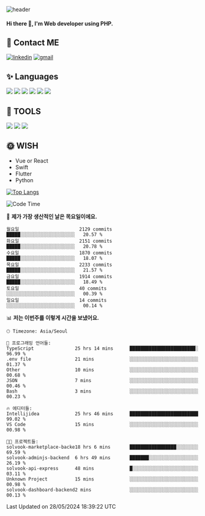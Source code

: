 ![header](https://capsule-render.vercel.app/api?type=waving&color=auto&height=300&section=header&text=Elin&fontSize=90&animation=twinkling)

#### Hi there 👋, I'm <b>Web developer</b> using PHP. ####

<!--
- 🔭 I’m currently working on Uniwill
- 🌱 I’m currently learning Vue or React or Python.
-->

<!---#### I am PHP developer --->

## 💌 Contact ME ###
[<img src='https://img.shields.io/badge/-EunjiKo-%230A66C2?style=flat-square&logo=LinkedIn&logoColor=white' alt='linkedin'>](https://www.linkedin.com/in/https://www.linkedin.com/in/eunji-ko-00a907164//)  [<img src='https://img.shields.io/badge/-einee214%40gmail.com-%23EA4335?style=flat-square&logo=Gmail&logoColor=white' alt='gmail'>](einee214@gmail.com)  


## ✨ Languages
<img src='https://img.shields.io/badge/-PHP-%23777BB4?style=for-the-badge&logo=PHP&logoColor=white'> <img src='https://img.shields.io/badge/-Laravel-%23FF2D20?style=for-the-badge&logo=Laravel&logoColor=white'> <img src='https://img.shields.io/badge/Jquery-%230769AD?style=for-the-badge&logo=Jquery&logoColor=white'> <img src='https://img.shields.io/badge/CSS3-%231572B6?style=for-the-badge&logo=CSS3&logoColor=white'> <img src='https://img.shields.io/badge/Bootstrap-%237952B3?style=for-the-badge&logo=Bootstrap&logoColor=white' > <img src='https://img.shields.io/badge/MySQL-%234479A1?style=for-the-badge&logo=MySQL&logoColor=white' >

## 🌷 TOOLS
<img src='https://img.shields.io/badge/PHPSTORM-%23000000?style=for-the-badge&logo=PhpStorm&logoColor=white' > <img src='https://img.shields.io/badge/GitLab-%23FCA121?style=for-the-badge&logo=GitLab&logoColor=white' > <img src='https://img.shields.io/badge/GitHub-%23181717?style=for-the-badge&logo=GitHub&logoColor=white'>


## 🌞 WISH
- Vue or React
- Swift
- Flutter
- Python


[![Top Langs](https://github-readme-stats.vercel.app/api/top-langs/?username=ein214&layout=compact)](https://github.com/anuraghazra/github-readme-stats)

<!--START_SECTION:waka-->
![Code Time](http://img.shields.io/badge/Code%20Time-3%2C525%20hrs%2045%20mins-blue)

📅 **제가 가장 생산적인 날은 목요일이에요.** 

```text
월요일                      2129 commits        █████░░░░░░░░░░░░░░░░░░░░   20.57 % 
화요일                      2151 commits        █████░░░░░░░░░░░░░░░░░░░░   20.78 % 
수요일                      1870 commits        █████░░░░░░░░░░░░░░░░░░░░   18.07 % 
목요일                      2233 commits        █████░░░░░░░░░░░░░░░░░░░░   21.57 % 
금요일                      1914 commits        █████░░░░░░░░░░░░░░░░░░░░   18.49 % 
토요일                      40 commits          ░░░░░░░░░░░░░░░░░░░░░░░░░   00.39 % 
일요일                      14 commits          ░░░░░░░░░░░░░░░░░░░░░░░░░   00.14 % 
```


📊 **저는 이번주를 이렇게 시간을 보냈어요.** 

```text
🕑︎ Timezone: Asia/Seoul

💬 프로그래밍 언어들: 
TypeScript               25 hrs 14 mins      ████████████████████████░   96.99 % 
.env file                21 mins             ░░░░░░░░░░░░░░░░░░░░░░░░░   01.37 % 
Other                    10 mins             ░░░░░░░░░░░░░░░░░░░░░░░░░   00.68 % 
JSON                     7 mins              ░░░░░░░░░░░░░░░░░░░░░░░░░   00.46 % 
Bash                     3 mins              ░░░░░░░░░░░░░░░░░░░░░░░░░   00.23 % 

🔥 에디터들: 
Intellijidea             25 hrs 46 mins      █████████████████████████   99.02 % 
VS Code                  15 mins             ░░░░░░░░░░░░░░░░░░░░░░░░░   00.98 % 

🐱‍💻 프로젝트들: 
solvook-marketplace-backe18 hrs 6 mins       █████████████████░░░░░░░░   69.59 % 
solvook-adminjs-backend  6 hrs 49 mins       ███████░░░░░░░░░░░░░░░░░░   26.19 % 
solvook-api-express      48 mins             █░░░░░░░░░░░░░░░░░░░░░░░░   03.11 % 
Unknown Project          15 mins             ░░░░░░░░░░░░░░░░░░░░░░░░░   00.98 % 
solvook-dashboard-backend2 mins              ░░░░░░░░░░░░░░░░░░░░░░░░░   00.13 % 
```


 Last Updated on 28/05/2024 18:39:22 UTC
<!--END_SECTION:waka-->

<!---![GitHub stats](https://github-readme-stats.vercel.app/api?username=ein214&show_icons=true&theme=dracula)  --->



